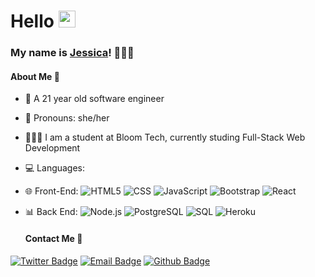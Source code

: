 # Hello <img src="https://user-images.githubusercontent.com/5679180/79618120-0daffb80-80be-11ea-819e-d2b0fa904d07.gif" width="27px">
### My name is [Jessica](https://github.com/ambrojessica)! 🙋🏻‍♀️ 


#### About Me 🌹
- 🍒 A 21 year old software engineer 
- 🌺 Pronouns: she/her 
- 👩🏻‍💻 I am a student at Bloom Tech, currently studing Full-Stack Web Development
- 💻 Languages: 
- 🌐 Front-End:
  ![HTML5](https://img.shields.io/badge/-HTML5-333333?style=flat&logo=HTML5)
  ![CSS](https://img.shields.io/badge/-CSS-333333?style=flat&logo=CSS3&logoColor=1572B6)
  ![JavaScript](https://img.shields.io/badge/-JavaScript-333333?style=flat&logo=javascript)
  ![Bootstrap](https://img.shields.io/badge/-Bootstrap-333333?style=flat&logo=bootstrap&logoColor=563D7C)
  ![React](https://img.shields.io/badge/-React-333333?style=flat&logo=react)
- 📊 Back End:
  ![Node.js](https://img.shields.io/badge/-Node.js-333333?style=flat&logo=node.js)
  ![PostgreSQL](https://img.shields.io/badge/-PostgreSQL-333333?style=flat&logo=postgreSQL)
  ![SQL](https://img.shields.io/badge/-SQL-333333?style=flat&logo=SQL)
  ![Heroku](https://img.shields.io/badge/-Heroku-333333?style=flat&logo=heroku)
  
  
  #### Contact Me 🌸
[![Twitter Badge](https://img.shields.io/badge/-Twitter-1da1f2?style=flat-square&labelColor=1da1f2&logo=twitter&logoColor=white&link=https://twitter.com/ambrojessica)](https://twitter.com/ambrojessica)
[![Email Badge](https://img.shields.io/badge/-Email-c14438?style=flat-square&logo=Gmail&logoColor=white&link=mailto:ambrojessica0@gmail.com)](mailto:ambrojessica0@gmail.com)
[![Github Badge](https://img.shields.io/badge/-Github-232323?style=flat-square&logo=Github&logoColor=white&link=https://github.com/ambrojessica)](https://github.com/ambrojessica)
  
